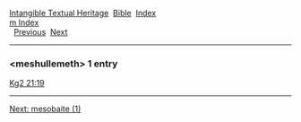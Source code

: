 [Intangible Textual Heritage](../../index)  [Bible](../index) 
[Index](index)   
[m Index](_m_)  
  [Previous](c07358)  [Next](c07360) 

------------------------------------------------------------------------

### &lt;meshullemeth&gt; 1 entry

[Kg2 21:19](../kjv/kg2021.htm#019)  

------------------------------------------------------------------------

[Next: mesobaite (1)](c07360)
